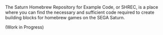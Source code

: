 The Saturn Homebrew Repository for Example Code, or SHREC, is a place where you can find the necessary and sufficient code required to create building blocks for homebrew games on the SEGA Saturn.

(Work in Progress)
